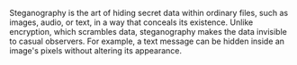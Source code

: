 Steganography is the art of hiding secret data within ordinary files, such as images, audio, or text, in a way that conceals its existence. Unlike encryption, which scrambles data, steganography makes the data invisible to casual observers. For example, a text message can be hidden inside an image's pixels without altering its appearance.
